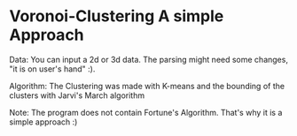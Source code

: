 # Voronoi-Clustering A simple Approach
 
Data: You can input a 2d or 3d data. The parsing might need some changes, "it is on user's hand" :).

Algorithm: The Clustering was made with K-means and the bounding of the clusters with Jarvi's March algorithm

Note: The program does not contain Fortune's Algorithm. That's why it is a simple approach :)
